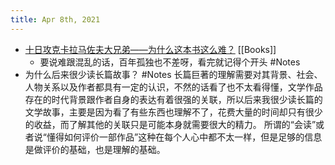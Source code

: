 ```yaml
---
title: Apr 8th, 2021
---
```


- [十日攻克卡拉马佐夫大兄弟——为什么这本书这么难？](https://www.douban.com/note/794368464/)  [[Books]]
	- 要说难跟混乱的话，百年孤独也不差呀，看完就记得个开头 #Notes
- 为什么后来很少读长篇故事？ #Notes
  长篇巨著的理解需要对其背景、社会、人物关系以及作者都具有一定的认识，不然的话看了也不太看得懂，文学作品存在的时代背景跟作者自身的表达有着很强的关联，所以后来我很少读长篇的文学故事，主要是因为看了有些东西也理解不了，花费大量的时间却只有很少的收益，而了解其他的关联只是可能本身就需要很大的精力。
  所谓的“会读”或者说“懂得如何评价一部作品”这种在每个人心中都不太一样，但是足够的信息是做评价的基础，也是理解的基础。